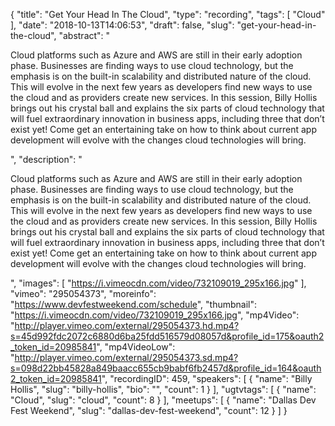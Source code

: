 {
  "title": "Get Your Head In The Cloud",
  "type": "recording",
  "tags": [
    "Cloud"
  ],
  "date": "2018-10-13T14:06:53",
  "draft": false,
  "slug": "get-your-head-in-the-cloud",
  "abstract": "<p>Cloud platforms such as Azure and AWS are still in their early adoption phase. Businesses are finding ways to use cloud technology, but the emphasis is on the built-in scalability and distributed nature of the cloud. This will evolve in the next few years as developers find new ways to use the cloud and as providers create new services. In this session, Billy Hollis brings out his crystal ball and explains the six parts of cloud technology that will fuel extraordinary innovation in business apps, including three that don’t exist yet! Come get an entertaining take on how to think about current app development will evolve with the changes cloud technologies will bring.</p>",
  "description": "<p>Cloud platforms such as Azure and AWS are still in their early adoption phase. Businesses are finding ways to use cloud technology, but the emphasis is on the built-in scalability and distributed nature of the cloud. This will evolve in the next few years as developers find new ways to use the cloud and as providers create new services. In this session, Billy Hollis brings out his crystal ball and explains the six parts of cloud technology that will fuel extraordinary innovation in business apps, including three that don’t exist yet! Come get an entertaining take on how to think about current app development will evolve with the changes cloud technologies will bring.</p>",
  "images": [
    "https://i.vimeocdn.com/video/732109019_295x166.jpg"
  ],
  "vimeo": "295054373",
  "moreinfo": "https://www.devfestweekend.com/schedule",
  "thumbnail": "https://i.vimeocdn.com/video/732109019_295x166.jpg",
  "mp4Video": "http://player.vimeo.com/external/295054373.hd.mp4?s=45d992fdc2072c6880d6ba25fdd516579d08057d&profile_id=175&oauth2_token_id=20985841",
  "mp4VideoLow": "http://player.vimeo.com/external/295054373.sd.mp4?s=098d22bb45828a849baacc655cb9babf6fb2457d&profile_id=164&oauth2_token_id=20985841",
  "recordingID": 459,
  "speakers": [
    {
      "name": "Billy Hollis",
      "slug": "billy-hollis",
      "bio": "",
      "count": 1
    }
  ],
  "ugtvtags": [
    {
      "name": "Cloud",
      "slug": "cloud",
      "count": 8
    }
  ],
  "meetups": [
    {
      "name": "Dallas Dev Fest Weekend",
      "slug": "dallas-dev-fest-weekend",
      "count": 12
    }
  ]
}